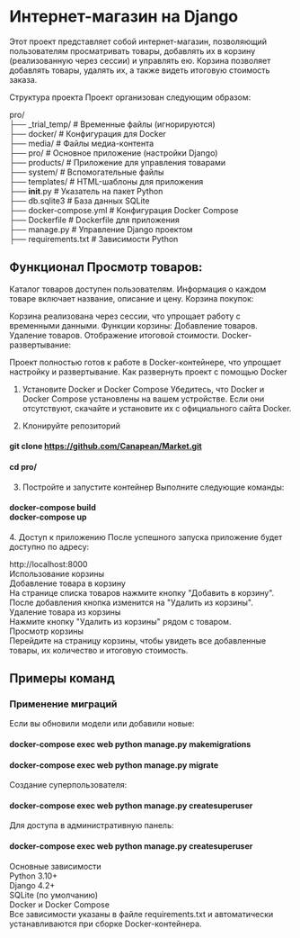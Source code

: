 <h1>Интернет-магазин на Django</h1>
Этот проект представляет собой интернет-магазин, позволяющий пользователям просматривать товары, добавлять их в корзину (реализованную через сессии) и управлять ею. Корзина позволяет добавлять товары, удалять их, а также видеть итоговую стоимость заказа.

Структура проекта
Проект организован следующим образом:


pro/</br>
├── _trial_temp/       # Временные файлы (игнорируются)</br>
├── docker/            # Конфигурация для Docker</br>
├── media/             # Файлы медиа-контента</br>
├── pro/               # Основное приложение (настройки Django)</br>
├── products/          # Приложение для управления товарами</br>
├── system/            # Вспомогательные файлы</br>
├── templates/         # HTML-шаблоны для приложения</br>
├── __init__.py        # Указатель на пакет Python</br>
├── db.sqlite3         # База данных SQLite</br>
├── docker-compose.yml # Конфигурация Docker Compose</br>
├── Dockerfile         # Dockerfile для приложения</br>
├── manage.py          # Управление Django проектом</br>
├── requirements.txt   # Зависимости Python</br>
<h2>Функционал
Просмотр товаров:</h2>

Каталог товаров доступен пользователям.
Информация о каждом товаре включает название, описание и цену.
Корзина покупок:

Корзина реализована через сессии, что упрощает работу с временными данными.
Функции корзины:
Добавление товаров.
Удаление товаров.
Отображение итоговой стоимости.
Docker-развертывание:

Проект полностью готов к работе в Docker-контейнере, что упрощает настройку и развертывание.
Как развернуть проект с помощью Docker
1. Установите Docker и Docker Compose
Убедитесь, что Docker и Docker Compose установлены на вашем устройстве. Если они отсутствуют, скачайте и установите их с официального сайта Docker.

2. Клонируйте репозиторий

#### git clone https://github.com/Canapean/Market.git </br>

#### cd pro/
3. Постройте и запустите контейнер
Выполните следующие команды:

<h4>docker-compose build</br>
docker-compose up</h4>
4. Доступ к приложению
После успешного запуска приложение будет доступно по адресу:



http://localhost:8000</br>
Использование корзины</br>
Добавление товара в корзину</br>
На странице списка товаров нажмите кнопку "Добавить в корзину".</br>
После добавления кнопка изменится на "Удалить из корзины".</br>
Удаление товара из корзины</br>
Нажмите кнопку "Удалить из корзины" рядом с товаром.</br>
Просмотр корзины</br>
Перейдите на страницу корзины, чтобы увидеть все добавленные товары, их количество и итоговую стоимость.</br>

## Примеры команд</br>

### Применение миграций</br>

Если вы обновили модели или добавили новые:</br>

#### docker-compose exec web python manage.py makemigrations</br>

#### docker-compose exec web python manage.py migrate</br>

Создание суперпользователя:</br>

#### docker-compose exec web python manage.py createsuperuser</br>

Для доступа в административную панель:


#### docker-compose exec web python manage.py createsuperuser</br>

Основные зависимости</br>
Python 3.10+</br>
Django 4.2+</br>
SQLite (по умолчанию)</br>
Docker и Docker Compose</br>
Все зависимости указаны в файле requirements.txt и автоматически устанавливаются при сборке Docker-контейнера.</br>
